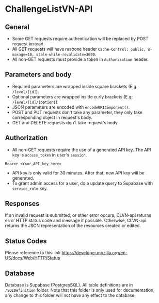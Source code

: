 # ChallengeListVN-API

## General
- Some GET requests require authentication will be replaced by POST request instead.
- All GET requests will have respone header `Cache-Control: public, s-maxage=10, stale-while-revalidate=3600`.
- All non-GET requests must provide a token in `Authorization` header.

## Parameters and body
- Required parameters are wrapped inside square brackets (E.g: `/level/[id]`). 
- Optional parameters are wrapped inside curly brackets (E.g: `/level/[id]/{option}`).
- JSON parameters are encoded with `encodeURIComponent()`.
- POST and PUT requests don't take any parameter, they only take corresponding object in request's body.
- GET and DELETE requests don't take request's body.

## Authorization
- All non-GET requests require the use of a generated API key. The API key is `access_token` in user's `session`.
```
Bearer <Your_API_key_here>
```
- API key is only valid for 30 minutes. After that, new API key will be generated.
- To grant admin access for a user, do a update query to Supabase with `service_role` key.


## Responses
If an invalid request is submitted, or other error occurs, CLVN-api returns error HTTP status code and message if possible. Otherwise, CLVN-api returns the JSON representation of the resources created or edited.

## Status Codes
Please reference to this link https://developer.mozilla.org/en-US/docs/Web/HTTP/Status

## Database
Database is Supabase (PostgresSQL). All table definitions are in `/SQLDefinition` folder. Note that this folder is only used for documentation, any change to this folder will not have any effect to the database.
